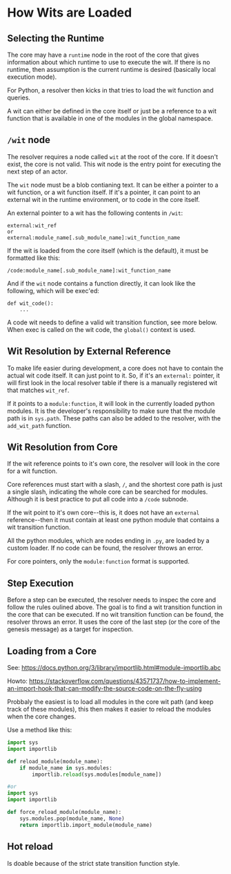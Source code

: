 
# How Wits are Loaded

## Selecting the Runtime
The core may have a `runtime` node in the root of the core that gives information about which runtime to use to execute the wit.
If there is no runtime, then assumption is the current runtime is desired (basically local execution mode).

For Python, a resolver then kicks in that tries to load the wit function and queries.

A wit can either be defined in the core itself or just be a reference to a wit function that is available in one of the modules in the global namespace.

## `/wit` node

The resolver requires a node called `wit` at the root of the core. If it doesn't exist, the core is not valid. This wit node is the entry point for executing the next step of an actor.

The `wit` node must be a blob contianing text. It can be either a pointer to a wit function, or a wit function itself. If it's a pointer, it can point to an external wit in the runtime environment, or to code in the core itself.

An external pointer to a wit has the following contents in `/wit`:
```
external:wit_ref
or
external:module_name[.sub_module_name]:wit_function_name
```

If the wit is loaded from the core itself (which is the default), it must be formatted like this:
```
/code:module_name[.sub_module_name]:wit_function_name
```

And if the `wit` node contains a function directly, it can look like the following, which will be exec'ed:
```
def wit_code():
    ...
```
A code wit needs to define a valid wit transition function, see more below. When exec is called on the wit code, the `global()` context is used.

## Wit Resolution by External Reference

To make life easier during development, a core does not have to contain the actual wit code itself. It can just point to it. So, if it's an `external:` pointer, it will first look in the local resolver table if there is a manually registered wit that matches `wit_ref`. 

If it points to a `module:function`, it will look in the currently loaded python modules. It is the developer's responsibility to make sure that the module path is in `sys.path`. These paths can also be added to the resolver, with the `add_wit_path` function.

## Wit Resolution from Core

If the wit reference points to it's own core, the resolver will look in the core for a wit function. 

Core references must start with a slash, `/`, and the shortest core path is just a single slash, indicating the whole core can be searched for modules. Although it is best practice to put all code into a `/code` subnode.

If the wit point to it's own core--this is, it does not have an `external` reference--then it must contain at least one python module that contains a wit transition function.

All the python modules, which are nodes ending in `.py`, are loaded by a custom loader. If no code can be found, the resolver throws an error.

For core pointers, only the `module:function` format is supported.

## Step Execution

Before a step can be executed, the resolver needs to inspec the core and follow the rules oulined above. The goal is to find a wit transition function in the core that can be executed. If no wit transition function can be found, the resolver throws an error. It uses the core of the last step (or the core of the genesis message) as a target for inspection.

## Loading from a Core

See: https://docs.python.org/3/library/importlib.html#module-importlib.abc

Howto: https://stackoverflow.com/questions/43571737/how-to-implement-an-import-hook-that-can-modify-the-source-code-on-the-fly-using


Probbaly the easiest is to load all modules in the core wit path (and keep track of these modules), this then makes it easier to reload the modules when the core changes.

Use a method like this:
```python
import sys
import importlib

def reload_module(module_name):
    if module_name in sys.modules:
        importlib.reload(sys.modules[module_name])

#or
import sys
import importlib

def force_reload_module(module_name):
    sys.modules.pop(module_name, None)
    return importlib.import_module(module_name)

```

## Hot reload
Is doable because of the strict state transition function style.


